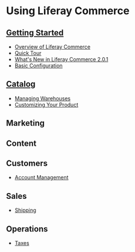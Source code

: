 # Using Liferay Commerce

## [Getting Started](./getting-started/README.md)

* [Overview of Liferay Commerce]()
* [Quick Tour]()
* [What's New in Liferay Commerce 2.0.1]()
* [Basic Configuration]()

## [Catalog](./catalog/README.md)

* [Managing Warehouses](./catalog/managing-inventory/warehouses/README.md)
* [Customizing Your Product](./catalog/creating-and-managing-products/customizing-your-product/README.md)

## Marketing

## Content

## Customers

* [Account Management](./customers/account-management/README.md)

## Sales

* [Shipping](./sales/shipping/README.md)

## Operations

* [Taxes](./operations/taxes/README.md)
